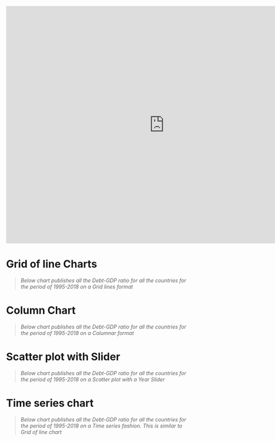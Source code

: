 <iframe src="https://data.oecd.org/chart/65uC" width="860" height="645" style="border: 0" mozallowfullscreen="true" webkitallowfullscreen="true" allowfullscreen="true"><a href="https://data.oecd.org/chart/65uC" target="_blank">OECD Chart: General government debt, Total, % of GDP, Annual, 2018</a></iframe>

# Grid of line Charts
> *Below chart publishes all the Debt-GDP ratio for all the countries for the period of 1995-2018 on a Grid lines format*
<div class="flourish-embed flourish-chart" data-src="visualisation/3730886" data-url="https://flo.uri.sh/visualisation/3730886/embed" aria-label=""><script src="https://public.flourish.studio/resources/embed.js"></script></div>

# Column Chart
> *Below chart publishes all the Debt-GDP ratio for all the countries for the period of 1995-2018 on a Columnar format*
<div class="flourish-embed flourish-chart" data-src="visualisation/3749018" data-url="https://flo.uri.sh/visualisation/3749018/embed" aria-label=""><script src="https://public.flourish.studio/resources/embed.js"></script></div>

# Scatter plot with Slider
> *Below chart publishes all the Debt-GDP ratio for all the countries for the period of 1995-2018 on a Scatter plot with a Year Slider*
<div class="flourish-embed flourish-scatter" data-src="visualisation/3749171" data-url="https://flo.uri.sh/visualisation/3749171/embed" aria-label=""><script src="https://public.flourish.studio/resources/embed.js"></script></div>

# Time series chart
> *Below chart publishes all the Debt-GDP ratio for all the countries for the period of 1995-2018 on a Time series fashion. This is similar to Grid of line chart*
<div class="flourish-embed flourish-chart" data-src="visualisation/3749252" data-url="https://flo.uri.sh/visualisation/3749252/embed" aria-label=""><script src="https://public.flourish.studio/resources/embed.js"></script></div>

